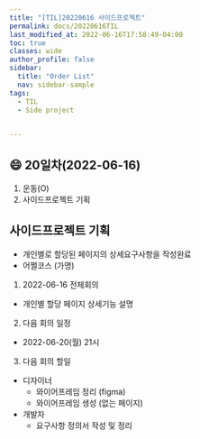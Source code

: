 ```yaml
---
title: "[TIL]20220616 사이드프로젝트"
permalink: docs/20220616TIL
last_modified_at: 2022-06-16T17:58:49-04:00
toc: true
classes: wide
author_profile: false
sidebar:
  title: "Order List"
  nav: sidebar-sample
tags:
  - TIL
  - Side project
  

---
```


## :smile: 20일차(2022-06-16)


1. 운동(O)
2. 사이드프로젝트 기획

## 사이드프로젝트 기획
 - 개인별로 할당된 페이지의 상세요구사항을 작성완료
 - 어쩔코스 (가명)


 1. 2022-06-16 전체회의
 - 개인별 할당 페이지 상세기능 설명
 
2. 다음 회의 일정
 - 2022-06-20(월) 21시 

3. 다음 회의 할일
  - 디자이너
    * 와이어프레임 정리 (figma)
    * 와이어프레임 생성 (없는 페이지)
  - 개발자
    * 요구사항 정의서 작성 및 정리
